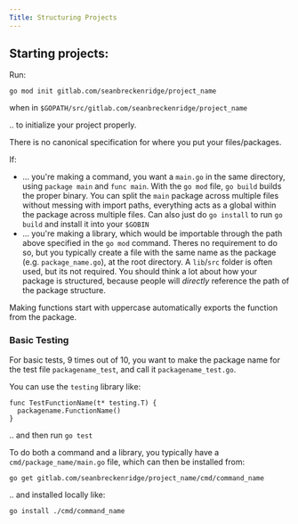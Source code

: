 ```yaml
---
Title: Structuring Projects
---
```


## Starting projects:

Run:

`go mod init gitlab.com/seanbreckenridge/project_name`

when in `$GOPATH/src/gitlab.com/seanbreckenridge/project_name`

.. to initialize your project properly.

There is no canonical specification for where you put your files/packages.

If:

* ... you're making a command, you want a `main.go` in the same directory, using `package main` and `func main`. With the `go mod` file, `go build` builds the proper binary. You can split the `main` package across multiple files without messing with import paths, everything acts as a global within the package across multiple files. Can also just do `go install` to run `go build` and install it into your `$GOBIN`
* ... you're making a library, which would be importable through the path above specified in the `go mod` command. Theres no requirement to do so, but you typically create a file with the same name as the package (e.g. `package_name.go`), at the root directory. A `lib`/`src` folder is often used, but its not required. You should think a lot about how your package is structured, because people will *directly* reference the path of the package structure.

Making functions start with uppercase automatically exports the function from the package.

### Basic Testing

For basic tests, 9 times out of 10, you want to make the package name for the test file `packagename_test`, and call it `packagename_test.go`.

You can use the `testing` library like:

```
func TestFunctionName(t* testing.T) {
  packagename.FunctionName()
}
```

.. and then run `go test`

To do both a command and a library, you typically have a `cmd/package_name/main.go` file, which can then be installed from:

`go get gitlab.com/seanbreckenridge/project_name/cmd/command_name`

.. and installed locally like:

```
go install ./cmd/command_name
```
